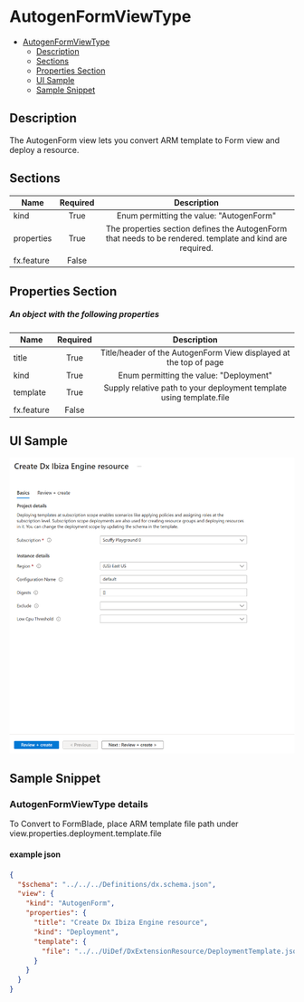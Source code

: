 <a name="autogenformviewtype"></a>
# AutogenFormViewType
* [AutogenFormViewType](#autogenformviewtype)
    * [Description](#autogenformviewtype-description)
    * [Sections](#autogenformviewtype-sections)
    * [Properties Section](#autogenformviewtype-properties-section)
    * [UI Sample](#autogenformviewtype-ui-sample)
    * [Sample Snippet](#autogenformviewtype-sample-snippet)

<a name="autogenformviewtype-description"></a>
## Description
The AutogenForm view lets you convert ARM template to Form view and deploy a resource.
<a name="autogenformviewtype-sections"></a>
## Sections
| Name | Required | Description
| ---|:--:|:--:|
|kind|True|Enum permitting the value: "AutogenForm"
|properties|True|The properties section defines the AutogenForm that needs to be rendered. template and kind are required.
|fx.feature|False|
<a name="autogenformviewtype-properties-section"></a>
## Properties Section
<a name="autogenformviewtype-properties-section-an-object-with-the-following-properties"></a>
##### An object with the following properties
| Name | Required | Description
| ---|:--:|:--:|
|title|True|Title/header of the AutogenForm View displayed at the top of page
|kind|True|Enum permitting the value: "Deployment"
|template|True|Supply relative path to your deployment template using template.file
|fx.feature|False|
<a name="autogenformviewtype-ui-sample"></a>
## UI Sample
![alt-text](../media/dx/views/AutogenFormViewType.png "AutogenForm view UI")  
<a name="autogenformviewtype-sample-snippet"></a>
## Sample Snippet
  ### AutogenFormViewType details
To Convert to FormBlade, place ARM template file path under view.properties.deployment.template.file

<a name="autogenformviewtype-sample-snippet-example-json"></a>
#### example json

```json
{
  "$schema": "../../../Definitions/dx.schema.json",
  "view": {
    "kind": "AutogenForm",
    "properties": {
      "title": "Create Dx Ibiza Engine resource",
      "kind": "Deployment",
      "template": {
        "file": "../../UiDef/DxExtensionResource/DeploymentTemplate.json"
      }
    }
  }
}

```


